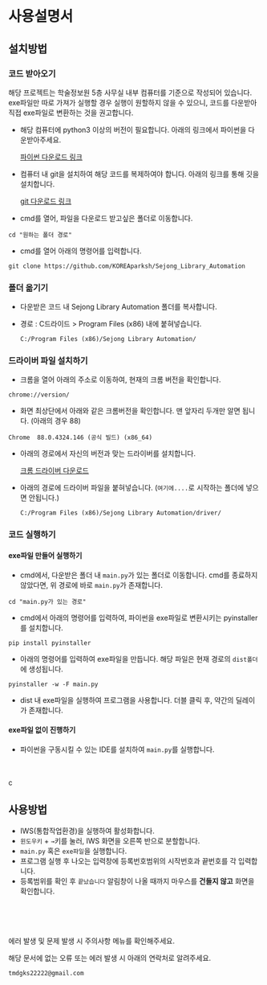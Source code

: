 # 사용설명서

## 설치방법
### 코드 받아오기
해당 프로젝트는 학술정보원 5층 사무실 내부 컴퓨터를 기준으로 작성되어 있습니다.
exe파일만 따로 가져가 실행할 경우 실행이 원할하지 않을 수 있으니, 코드를 다운받아 직접 exe파일로 변환하는 것을 권고합니다.

- 해당 컴퓨터에 python3 이상의 버전이 필요합니다. 아래의 링크에서 파이썬을 다운받아주세요.

  [파이썬 다운로드 링크](https://www.python.org/downloads/)
- 컴퓨터 내 git을 설치하여 해당 코드를 복제하여야 합니다. 아래의 링크를 통해 깃을 설치합니다.

  [git 다운로드 링크](https://git-scm.com/downloads)


- cmd를 열어, 파일을 다운로드 받고싶은 폴더로 이동합니다.
```
cd "원하는 폴더 경로"
```

- cmd를 열어 아래의 명령어를 입력합니다.
```
git clone https://github.com/KOREAparksh/Sejong_Library_Automation
```

### 폴더 옮기기
- 다운받은 코드 내 Sejong Library Automation 폴더를 복사합니다.
- 경로 : C드라이드 > Program Files (x86) 내에 붙혀넣습니다.

  `C:/Program Files (x86)/Sejong Library Automation/`

### 드라이버 파일 설치하기
- 크롬을 열어 아래의 주소로 이동하여, 현재의 크롬 버전을 확인합니다.
```
chrome://version/
```
- 화면 최상단에서 아래와 같은 크롬버전을 확인합니다.
맨 앞자리 두개만 알면 됩니다. (아래의 경우 88)
```
Chrome	88.0.4324.146 (공식 빌드) (x86_64)
```
- 아래의 경로에서 자신의 버전과 맞는 드라이버를 설치합니다.

  [크롬 드라이버 다운로드](https://chromedriver.chromium.org/downloads)

- 아래의 경로에 드라이버 파일을 붙혀넣습니다.
(`여기에....`로 시작하는 폴더에 넣으면 안됩니다.)

  `C:/Program Files (x86)/Sejong Library Automation/driver/`


### 코드 실행하기
#### exe파일 만들어 실행하기
- cmd에서, 다운받은 폴더 내 `main.py`가 있는 폴더로 이동합니다.
cmd를 종료하지 않았다면, 위 경로에 바로 `main.py`가 존재합니다.
```
cd "main.py가 있는 경로"
```
- cmd에서 아래의 명령어를 입력하여, 파이썬을 exe파일로 변환시키는 pyinstaller를 설치합니다.
```
pip install pyinstaller
```
- 아래의 명령어를 입력하여 exe파일을 만듭니다. 해당 파일은 현재 경로의 `dist폴더`에 생성됩니다.
```
pyinstaller -w -F main.py
```
- dist 내 exe파일을 실행하여 프로그램을 사용합니다. 더블 클릭 후, 약간의 딜레이가 존재합니다.

#### exe파일 없이 진행하기
- 파이썬을 구동시킬 수 있는 IDE를 설치하여 `main.py`를 실행합니다.

<br>
<br>
c

## 사용방법

- IWS(통합작업환경)을 실행하여 활성화합니다.
- `윈도우키` + `→`키를 눌러, IWS 화면을 오른쪽 반으로 분할합니다.
- `main.py` 혹은 `exe파일`을 실행합니다.
- 프로그램 실행 후 나오는 입력창에 등록번호범위의 시작번호과 끝번호를 각 입력합니다.
- 등록범위를 확인 후 `끝났습니다` 알림창이 나올 때까지 마우스를 **건들지 않고** 화면을 확인합니다.

<br><br><br>

에러 발생 및 문제 발생 시 주의사항 메뉴를 확인해주세요.

해당 문서에 없는 오류 또는 에러 발생 시 아래의 연락처로 알려주세요.

`tmdgks22222@gmail.com`
